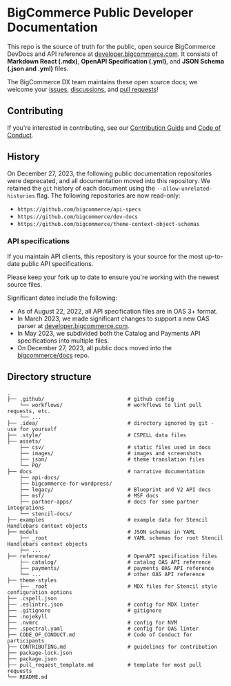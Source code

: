 # BigCommerce Public Developer Documentation

This repo is the source of truth for the public, open source BigCommerce DevDocs and API reference at [developer.bigcommerce.com](https://developer.bigcommerce.com). It consists of **Markdown React (.mdx)**, **OpenAPI Specification (.yml)**, and **JSON Schema (.json and .yml)** files.

The BigCommerce DX team maintains these open source docs; we welcome your [issues](https://github.com/bigcommerce/docs/issues), [discussions](https://github.com/bigcommerce/docs/discussions), and [pull requests](https://github.com/bigcommerce/docs/pulls)!

## Contributing

If you're interested in contributing, see our [Contribution Guide](CONTRIBUTING.md) and [Code of Conduct](CODE_OF_CONDUCT.md).

## History

On December 27, 2023, the following public documentation repositories were deprecated, and all documentation moved into this repository. We retained the `git` history of each document using the `--allow-unrelated-histories` flag. The following repositories are now read-only:

* `https://github.com/bigcommerce/api-specs`
* `https://github.com/bigcommerce/dev-docs`
* `https://github.com/bigcommerce/theme-context-object-schemas`

### API specifications

If you maintain API clients, this repository is your source for the most up-to-date public API specifications.

Please keep your fork up to date to ensure you're working with the newest source files.

Significant dates include the following:

* As of August 22, 2022, all API specification files are in OAS 3+ format.
* In March 2023, we made significant changes to support a new OAS parser at [developer.bigcommerce.com](https://developer.bigcommerce.com).
* In May 2023, we subdivided both the Catalog and Payments API specifications into multiple files.
* On December 27, 2023, all public docs moved into the [bigcommerce/docs](https://github.com/bigcommerce/docs) repo.

## Directory structure

```shell
.
├── .github/                           # github config
    └── workflows/                     # workflows to lint pull requests, etc.
    └── ...
├── .idea/                             # directory ignored by git - use for yourself
├── .style/                            # CSPELL data files
├── assets/ 
    ├── csv/                           # static files used in docs
    ├── images/                        # images and screenshots
    ├── json/                          # theme translation files
    └── PO/                            
├── docs                               # narrative documentation
    ├── api-docs/                      
    ├── bigcommerce-for-wordpress/     
    ├── legacy/                        # Blueprint and V2 API docs
    ├── msf/                           # MSF docs
    ├── partner-apps/                  # docs for some partner integrations
    └── stencil-docs/   
├── examples                           # example data for Stencil Handlebars context objects
├── models                             # JSON schemas in YAML
    ├── _root                          # YAML schemas for root Stencil Handlebars context objects
    ├── ...
├── reference/                         # OpenAPI specification files
    ├── catalog/                       # catalog OAS API reference
    ├── payments/                      # payments OAS API reference
    └── ...                            # other OAS API reference
├── theme-styles          
    ├── _root                          # MDX files for Stencil style configuration options
├── .cspell.json  
├── .eslintrc.json                     # config for MDX linter
├── .gitignore                         # gitignore
├── .nojekyll    
├── .nvmrc                             # config for NVM
├── .spectral.yaml                     # config for OAS linter
├── CODE_OF_CONDUCT.md                 # Code of Conduct for participants
├── CONTRIBUTING.md                    # guidelines for contribution
├── package-lock.json                  
├── package.json                       
├── pull_request_template.md           # template for most pull requests
└── README.md
```

